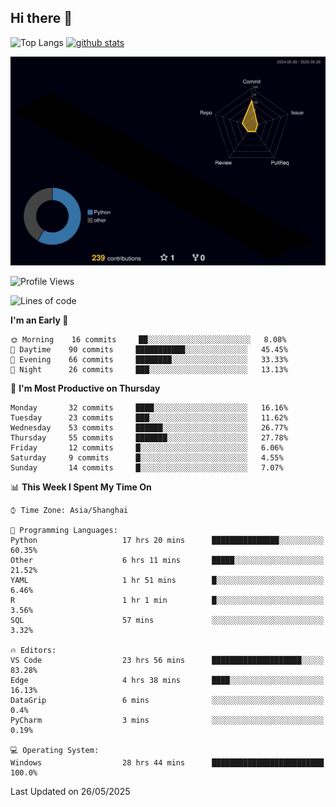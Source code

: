 ## Hi there 👋
<p align="left"> 
  <img alt="Top Langs" height="150px" src="https://github-readme-stats.vercel.app/api/top-langs/?username=Sierraki&layout=compact&show_icons=true&theme=onedark" />
  <a href="https://github.com/Sierraki/LC_Solve">
   <img alt="github stats"height="150px"  src="https://github-readme-stats.vercel.app/api/pin/?username=Sierraki&repo=LC_Solve&theme=onedark&show_icons=true" />
  </a>

![](./profile-3d-contrib/profile-night-rainbow.svg)

<!--START_SECTION:waka-->
![Profile Views](http://img.shields.io/badge/Profile%20Views-1-blue)

![Lines of code](https://img.shields.io/badge/From%20Hello%20World%20I%27ve%20Written-1262%20lines%20of%20code-blue)

**I'm an Early 🐤** 

```text
🌞 Morning    16 commits     ██░░░░░░░░░░░░░░░░░░░░░░░   8.08% 
🌆 Daytime    90 commits     ███████████░░░░░░░░░░░░░░   45.45% 
🌃 Evening    66 commits     ████████░░░░░░░░░░░░░░░░░   33.33% 
🌙 Night      26 commits     ███░░░░░░░░░░░░░░░░░░░░░░   13.13%

```
📅 **I'm Most Productive on Thursday** 

```text
Monday       32 commits     ████░░░░░░░░░░░░░░░░░░░░░   16.16% 
Tuesday      23 commits     ███░░░░░░░░░░░░░░░░░░░░░░   11.62% 
Wednesday    53 commits     ██████░░░░░░░░░░░░░░░░░░░   26.77% 
Thursday     55 commits     ███████░░░░░░░░░░░░░░░░░░   27.78% 
Friday       12 commits     █░░░░░░░░░░░░░░░░░░░░░░░░   6.06% 
Saturday     9 commits      █░░░░░░░░░░░░░░░░░░░░░░░░   4.55% 
Sunday       14 commits     █░░░░░░░░░░░░░░░░░░░░░░░░   7.07%

```


📊 **This Week I Spent My Time On** 

```text
⌚︎ Time Zone: Asia/Shanghai

💬 Programming Languages: 
Python                   17 hrs 20 mins      ███████████████░░░░░░░░░░   60.35% 
Other                    6 hrs 11 mins       █████░░░░░░░░░░░░░░░░░░░░   21.52% 
YAML                     1 hr 51 mins        █░░░░░░░░░░░░░░░░░░░░░░░░   6.46% 
R                        1 hr 1 min          █░░░░░░░░░░░░░░░░░░░░░░░░   3.56% 
SQL                      57 mins             ░░░░░░░░░░░░░░░░░░░░░░░░░   3.32%

🔥 Editors: 
VS Code                  23 hrs 56 mins      ████████████████████░░░░░   83.28% 
Edge                     4 hrs 38 mins       ████░░░░░░░░░░░░░░░░░░░░░   16.13% 
DataGrip                 6 mins              ░░░░░░░░░░░░░░░░░░░░░░░░░   0.4% 
PyCharm                  3 mins              ░░░░░░░░░░░░░░░░░░░░░░░░░   0.19%

💻 Operating System: 
Windows                  28 hrs 44 mins      █████████████████████████   100.0%

```


 Last Updated on 26/05/2025
<!--END_SECTION:waka-->
